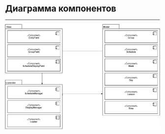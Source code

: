 # Диаграмма компонентов
---

![Диаграмма компонентов](../../../Images/UML/Component/Component.jpg)

